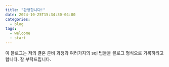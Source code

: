 ```yaml
---
title: "환영합니다!"
date: 2024-10-25T15:34:30-04:00
categories:
  - blog
tags:
  - welcome
  - start
---
```


이 블로그는 저의 결혼 준비 과정과 
여러가지의 sql 팁들을 블로그 형식으로 기록하려고 합니다.
잘 부탁드립니다.




[jekyll-docs]: https://jekyllrb.com/docs/home
[jekyll-gh]:   https://github.com/jekyll/jekyll
[jekyll-talk]: https://talk.jekyllrb.com/
